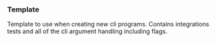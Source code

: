 ### Template
Template to use when creating new cli programs.
Contains integrations tests and all of the cli argument handling including flags.